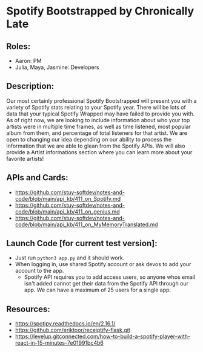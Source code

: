 # Spotify Bootstrapped by Chronically Late

## Roles:
- Aaron: PM
- Julia, Maya, Jasmine: Developers

## Description:
Our most certainly professional Spotify Bootstrapped will present you with a variety of Spotify stats relating to your Spotify year. There will be lots of data that your typical Spotify Wrapped may have failed to provide you with. As of right now, we are looking to include information about who your top artists were in multiple time frames, as well as time listened, most popular album from them, and percentage of total listeners for that artist. We are open to changing our idea depending on our ability to process the information that we are able to glean from the Spotify APIs. We will also provide a Artist informations section where you can learn more about your favorite artists! 

## APIs and Cards:
- https://github.com/stuy-softdev/notes-and-code/blob/main/api_kb/411_on_Spotify.md
- https://github.com/stuy-softdev/notes-and-code/blob/main/api_kb/411_on_genius.md
- https://github.com/stuy-softdev/notes-and-code/blob/main/api_kb/411_on_MyMemoryTranslated.md

## Launch Code [for current test version]:
- Just run ```python3 app.py``` and it should work.
- When logging in, use shared Spotify account or ask devos to add your account to the app.
  - Spotify API requires you to add access users, so anyone whos email isn't added cannot get their data from the Spotify API through our app. We can have a maximum of 25 users for a single app.

## Resources:
- https://spotipy.readthedocs.io/en/2.16.1/
- https://github.com/eriktoor/receiptify-flask.git
- https://levelup.gitconnected.com/how-to-build-a-spotify-player-with-react-in-15-minutes-7e01991bc4b6
